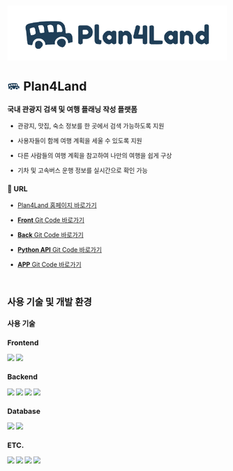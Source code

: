 <p align=center>
    <img src="../img/plan4land.png"  />
</p>

# <img src="../img/plan4landlogo.png" style="width: 30px; "/> Plan4Land

<h3 style="border-bottom: none;"> 국내 관광지 검색 및 여행 플래닝 작성 플랫폼</h3>

- 관광지, 맛집, 숙소 정보를 한 곳에서 검색 가능하도록 지원

- 사용자들이 함께 여행 계획을 세울 수 있도록 지원  

- 다른 사람들의 여행 계획을 참고하여 나만의 여행을 쉽게 구상  

- 기차 및 고속버스 운행 정보를 실시간으로 확인 가능


<h3 style="border-bottom: none;">🔗 URL</h3>

- [Plan4Land 홈페이지 바로가기](https://plan4land.store)

- [**Front** Git Code 바로가기](https://github.com/Plan4Land/P4L_Front)

- [**Back** Git Code 바로가기](https://github.com/Plan4Land/P4L_Back)

- [**Python API** Git Code 바로가기](https://github.com/Plan4Land/P4L_API)

- [**APP** Git Code 바로가기](https://github.com/Plan4Land/P4L_App)

<br/>

<!-- ## 목차

[사용 기술 및 개발 환경](#사용-기술-및-개발-환경)

<br/> -->

## 사용 기술 및 개발 환경

<h3 style="border-bottom: none;">사용 기술</h3>

<h3 style="border-bottom: none;">Frontend</h3>

<img src="https://img.shields.io/badge/React-61DAFB?style=for-the-badge&logo=React&logoColor=white"> <img src="https://img.shields.io/badge/JavaScript-F7DF1E?style=for-the-badge&logo=JavaScript&logoColor=white">

<h3 style="border-bottom: none;">Backend</h3>

<img src="https://img.shields.io/badge/springboot-6DB33F?style=for-the-badge&logo=springboot&logoColor=white"> <img src="https://img.shields.io/badge/java-007396?style=for-the-badge&logo=OpenJDK&logoColor=white"> <img src="https://img.shields.io/badge/JPA-59666C?style=for-the-badge&logo=Hibernate&logoColor=white"> <img src="https://img.shields.io/badge/JWT-000000?style=for-the-badge&logo=JSONWebTokens&logoColor=white">

<h3 style="border-bottom: none;">Database</h3>

<img src="https://img.shields.io/badge/MySQL-4479A1?style=for-the-badge&logo=MySQL&logoColor=white"> <img src="https://img.shields.io/badge/Firebase-FFCA28?style=for-the-badge&logo=Firebase&logoColor=white">

<h3 style="border-bottom: none;">ETC.</h3>

<img src="https://img.shields.io/badge/AWS-232F3E?style=for-the-badge&logo=AmazonAWS&logoColor=white"> <img src="https://img.shields.io/badge/GitHub-181717?style=for-the-badge&logo=GitHub&logoColor=white"> <img src="https://img.shields.io/badge/Notion-000000?style=for-the-badge&logo=Notion&logoColor=white"> <img src="https://img.shields.io/badge/Figma-F24E1E?style=for-the-badge&logo=Figma&logoColor=white">  

